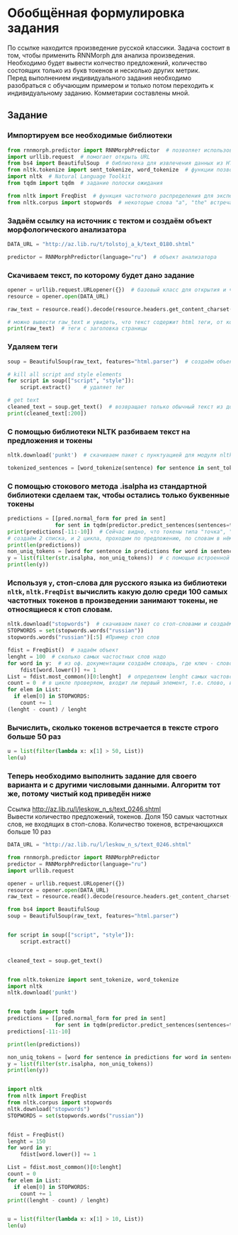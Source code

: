 # Обобщённая формулировка задания
По ссылке находится произведение русской классики. Задача состоит в том, чтобы применить RNNMorph для анализа произведения. Необходимо будет вывести колчество предложений, количество состоящих только из букв токенов и несколько других метрик. \
Перед выполнением индивидуального задания необходимо разобраться с обучающим примером и только потом переходить к индивидуальному заданию. Комметарии составлены мной.

## Задание

### Импортируем все необходимые библиотеки
```python
from rnnmorph.predictor import RNNMorphPredictor  # позволяет использовать библиотеку pymorphy2 для русского языка, работает на рекурентных нейронных сетях
import urllib.request  # помогает открыть URL
from bs4 import BeautifulSoup  # библиотека для извлечения данных из HTML и XML файлов, удаления тегов
from nltk.tokenize import sent_tokenize, word_tokenize  # функции позволяют проводить токенизацию по словам и по предложениям соответственно
import nltk  # Natural Language Toolkit
from tqdm import tqdm  # задание полоски ожидания

from nltk import FreqDist  # функция частотного распределения для эксперимента 
from nltk.corpus import stopwords  # некоторые слова "a", "the" встречаются часто, их можно игнорировать
```
### Задаём ссылку на источник с тектом и создаём объект морфологического анализатора
```python
DATA_URL = "http://az.lib.ru/t/tolstoj_a_k/text_0180.shtml"

predictor = RNNMorphPredictor(language="ru")  # объект анализатора
```
### Скачиваем текст, по которому будет дано задание
```python
opener = urllib.request.URLopener({})  # базовый класс для открытия и чтения URLs
resource = opener.open(DATA_URL)  

raw_text = resource.read().decode(resource.headers.get_content_charset())  # Получаем текст заголовка с html тегами

# можно вывести raw_text и увидеть, что текст содержит html теги, от которых необходимо избавиться. Поможет библиотека bs4
print(raw_text)  # теги с заголовка страницы
```
### Удаляем теги
```python
soup = BeautifulSoup(raw_text, features="html.parser")  # создаём объект, содержащий документ как вложенную структуру данных

# kill all script and style elements
for script in soup(["script", "style"]):  
    script.extract()    # удаляет тег

# get text
cleaned_text = soup.get_text()  # возвращает только обычный текст из документа или тега
print(cleaned_text[:200])
```
### С помощью библиотеки NLTK разбиваем текст на предложения и токены
```python
nltk.download('punkt')  # скачиваем пакет с пунктуацией для модуля nltk

tokenized_sentences = [word_tokenize(sentence) for sentence in sent_tokenize(cleaned_text)]  # токенизируем на предложения, а затем каждое на слова
```
### С помощью стокового метода .isalpha из стандартной библиотеки сделаем так, чтобы остались только буквенные токены
```python
predictions = [[pred.normal_form for pred in sent] 
               for sent in tqdm(predictor.predict_sentences(sentences=tokenized_sentences), "sentences") ]  # используем словарный подход для слов в предложении
print(predictions[-11:-10])  # Сейчас видно, что токены типа "точка", "запятая" и тд пока присутствуют в предложениях. От них нужно избавиться
# создаём 2 списка, и 2 цикла, проходим по предложению, по словам в нём и проверяем, является ли слово словом
print(len(predictions))
non_uniq_tokens = [word for sentence in predictions for word in sentence]  # сделаем из двумерного массива одномерный
y = list(filter(str.isalpha, non_uniq_tokens))  # с помощью встроенной функции filter отфильтруем слова. Поскольку это итератор, то необходимо превратить в список для удобства работы
print(len(y))
```
### Используя ```y```, стоп-слова для русского языка из библиотеки `nltk`, `nltk.FreqDist` вычислить какую долю среди 100 самых частотных токенов в произведении занимают токены, не относящиеся к стоп словам.
```python
nltk.download("stopwords")  # скачиваем пакет со стоп-словами и создаём из них множество
STOPWORDS = set(stopwords.words("russian"))
stopwords.words("russian")[:5] #Пример стоп слов

fdist = FreqDist()  # задаём объект
lenght = 100  # сколько самых частостных слов надо
for word in y:  # из оф. документации создаём словарь, где ключ - слово, а значение - количество повторений
    fdist[word.lower()] += 1
List = fdist.most_common()[0:lenght]  # определяем lenght самых частовстречающихся слов, получаем кортежи
count = 0  # в цикле проверяем, входит ли первый элемент, т.е. слово, из каждого кортежа во множество стоп слов, считаем долю
for elem in List:
  if elem[0] in STOPWORDS:
    count += 1
(lenght - count) / lenght

```

### Вычислить, сколько токенов встречается в тексте строго больше 50 раз
```python
u = list(filter(lambda x: x[1] > 50, List))
len(u)
```


### Теперь необходимо выполнить задание для своего варианта и с другими числовыми данными. Алгоритм тот же, потому чистый код приведён ниже
Ссылка http://az.lib.ru/l/leskow_n_s/text_0246.shtml \
Вывести количество предложений, токенов. Доля 150 самых частотных слов, не входящих в стоп-слова. Количество токенов, встречающихся больше 10 раз
```python
DATA_URL = "http://az.lib.ru/l/leskow_n_s/text_0246.shtml"

from rnnmorph.predictor import RNNMorphPredictor
predictor = RNNMorphPredictor(language="ru")
import urllib.request

opener = urllib.request.URLopener({})
resource = opener.open(DATA_URL)
raw_text = resource.read().decode(resource.headers.get_content_charset()) 

from bs4 import BeautifulSoup
soup = BeautifulSoup(raw_text, features="html.parser")


for script in soup(["script", "style"]):
    script.extract()    


cleaned_text = soup.get_text()


from nltk.tokenize import sent_tokenize, word_tokenize
import nltk
nltk.download('punkt')


from tqdm import tqdm
predictions = [[pred.normal_form for pred in sent] 
               for sent in tqdm(predictor.predict_sentences(sentences=tokenized_sentences), "sentences") ]
predictions[-11:-10] 

print(len(predictions))

non_uniq_tokens = [word for sentence in predictions for word in sentence]
y = list(filter(str.isalpha, non_uniq_tokens))
print(len(y))


import nltk
from nltk import FreqDist
from nltk.corpus import stopwords
nltk.download("stopwords")
STOPWORDS = set(stopwords.words("russian"))


fdist = FreqDist()
lenght = 150
for word in y:
    fdist[word.lower()] += 1

List = fdist.most_common()[0:lenght]
count = 0
for elem in List:
  if elem[0] in STOPWORDS:
    count += 1
print((lenght - count) / lenght)


u = list(filter(lambda x: x[1] > 10, List))
len(u)
```